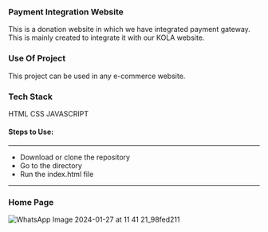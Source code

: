 ### Payment Integration Website
This is a donation website in which we have integrated payment gateway.
This is mainly created to integrate it with our KOLA website.

### Use Of Project
This project can be used in any e-commerce website.

### Tech Stack
HTML
CSS
JAVASCRIPT

#### Steps to Use:

---

- Download or clone the repository
- Go to the directory
- Run the index.html file

---


### Home Page
![WhatsApp Image 2024-01-27 at 11 41 21_98fed211](https://github.com/subash-ghub/Payment_Integration/assets/104593776/b33b22ec-934d-4bbd-b3b2-7c8a33c8a9a6)




